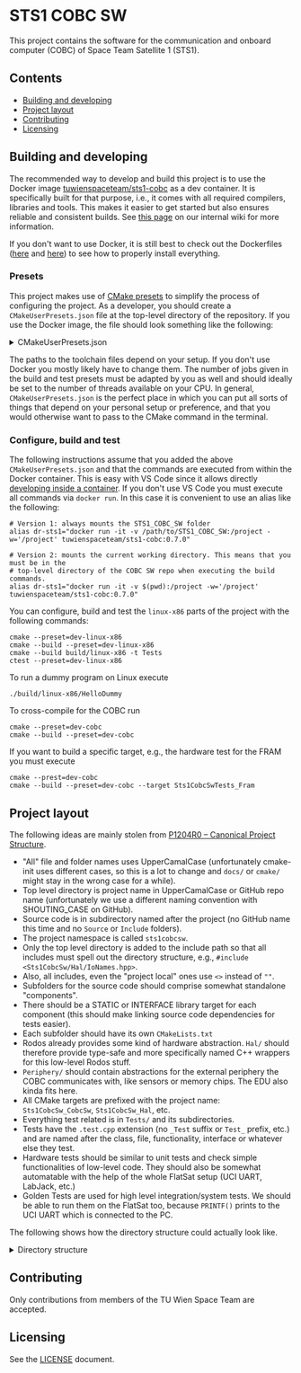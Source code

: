 # STS1 COBC SW

This project contains the software for the communication and onboard computer (COBC) of
Space Team Satellite 1 (STS1).

## Contents

- [Building and developing](#building-and-developing)
- [Project layout](#project-layout)
- [Contributing](#contributing)
- [Licensing](#licensing)


## Building and developing

The recommended way to develop and build this project is to use the Docker image
[tuwienspaceteam/sts1-cobc](https://hub.docker.com/r/tuwienspaceteam/sts1-cobc) as a dev
container. It is specifically built for that purpose, i.e., it comes with all required
compilers, libraries and tools. This makes it easier to get started but also ensures
reliable and consistent builds. See [this
page](https://wiki.tust.at/books/spaceteamsat1-sts1/page/setup-compilers-and-tools) on our
internal wiki for more information.

If you don't want to use Docker, it is still best to check out the Dockerfiles
([here](https://github.com/SpaceTeam/STS1_COBC_Docker/blob/master/linux-x86/Dockerfile)
and [here](https://github.com/SpaceTeam/STS1_COBC_Docker/blob/master/full/Dockerfile)) to
see how to properly install everything.


### Presets

This project makes use of [CMake
presets](https://cmake.org/cmake/help/latest/manual/cmake-presets.7.html) to simplify the
process of configuring the project. As a developer, you should create a
`CMakeUserPresets.json` file at the top-level directory of the repository. If you use the
Docker image, the file should look something like the following:

<details>
  <summary>CMakeUserPresets.json</summary>

  ~~~json
  {
    "version": 3,
    "cmakeMinimumRequired": {
      "major": 3,
      "minor": 22,
      "patch": 0
    },
    "configurePresets": [
      {
        "name": "dev-common",
        "hidden": true,
        "inherits": [
          "dev-mode",
          "clang-tidy",
          "cppcheck",
          "ci-unix"
        ],
        "generator": "Ninja",
        "cacheVariables": {
          "CMAKE_BUILD_TYPE": "Debug",
          "CMAKE_EXPORT_COMPILE_COMMANDS": "ON",
          "BUILD_MCSS_DOCS": "ON"
        }
      },
      {
        "name": "dev-linux-x86",
        "binaryDir": "${sourceDir}/build/linux-x86",
        "inherits": "dev-common",
        "toolchainFile": "/linux-x86.cmake"
      },
      {
        "name": "dev-cobc",
        "binaryDir": "${sourceDir}/build/cobc",
        "inherits": "dev-common",
        "toolchainFile": "/stm32f411.cmake",
        "cacheVariables": {
          "HSE_VALUE": "12000000"
        }
      },
      {
        "name": "dev-coverage",
        "binaryDir": "${sourceDir}/build/coverage",
        "inherits": [
          "dev-mode",
          "coverage-unix"
        ],
        "toolchainFile": "/linux-x86.cmake"
      }
    ],
    "buildPresets": [
      {
        "name": "dev-linux-x86",
        "configurePreset": "dev-linux-x86",
        "configuration": "Debug",
        "jobs": 4
      },
      {
        "name": "dev-cobc",
        "configurePreset": "dev-cobc",
        "configuration": "Debug",
        "jobs": 4
      }
    ],
    "testPresets": [
      {
        "name": "dev-linux-x86",
        "configurePreset": "dev-linux-x86",
        "configuration": "Debug",
        "output": {
          "outputOnFailure": true
        },
        "execution": {
          "jobs": 4
        }
      }
    ]
  }

  ~~~

</details>

The paths to the toolchain files depend on your setup. If you don't use Docker you mostly
likely have to change them. The number of jobs given in the build and test presets must be
adapted by you as well and should ideally be set to the number of threads available on
your CPU. In general, `CMakeUserPresets.json` is the perfect place in which you can put
all sorts of things that depend on your personal setup or preference, and that you would
otherwise want to pass to the CMake command in the terminal.


### Configure, build and test

The following instructions assume that you added the above `CMakeUserPresets.json` and
that the commands are executed from within the Docker container. This is easy with VS Code
since it allows directly [developing inside a
container](https://code.visualstudio.com/docs/devcontainers/containers). If you don't use
VS Code you must execute all commands via `docker run`. In this case it is convenient to use an alias like the following:

~~~shell
# Version 1: always mounts the STS1_COBC_SW folder
alias dr-sts1="docker run -it -v /path/to/STS1_COBC_SW:/project -w='/project' tuwienspaceteam/sts1-cobc:0.7.0"

# Version 2: mounts the current working directory. This means that you must be in the
# top-level directory of the COBC SW repo when executing the build commands.
alias dr-sts1="docker run -it -v $(pwd):/project -w='/project' tuwienspaceteam/sts1-cobc:0.7.0"
~~~

You can configure, build and test the `linux-x86` parts of the project with the following
commands:

~~~shell
cmake --preset=dev-linux-x86
cmake --build --preset=dev-linux-x86
cmake --build build/linux-x86 -t Tests
ctest --preset=dev-linux-x86
~~~

To run a dummy program on Linux execute

~~~shell
./build/linux-x86/HelloDummy
~~~

To cross-compile for the COBC run

~~~shell
cmake --preset=dev-cobc
cmake --build --preset=dev-cobc
~~~

If you want to build a specific target, e.g., the hardware test for the FRAM you must
execute

~~~shell
cmake --prest=dev-cobc
cmake --build --preset=dev-cobc --target Sts1CobcSwTests_Fram
~~~


## Project layout

The following ideas are mainly stolen from [P1204R0 – Canonical Project
Structure](https://www.open-std.org/jtc1/sc22/wg21/docs/papers/2018/p1204r0.html).

- "All" file and folder names uses UpperCamalCase (unfortunately cmake-init uses different
  cases, so this is a lot to change and `docs/` or `cmake/` might stay in the wrong case
  for a while).
- Top level directory is project name in UpperCamalCase or GitHub repo name (unfortunately
  we use a different naming convention with SHOUTING_CASE on GitHub).
- Source code is in subdirectory named after the project (no GitHub name this time and no
  `Source` or `Include` folders).
- The project namespace is called `sts1cobcsw`.
- Only the top level directory is added to the include path so that all includes must
  spell out the directory structure, e.g., `#include <Sts1CobcSw/Hal/IoNames.hpp>`.
- Also, all includes, even the "project local" ones use `<>` instead of `""`.
- Subfolders for the source code should comprise somewhat standalone "components".
- There should be a STATIC or INTERFACE library target for each component (this should
  make linking source code dependencies for tests easier).
- Each subfolder should have its own `CMakeLists.txt`
- Rodos already provides some kind of hardware abstraction. `Hal/` should therefore
  provide type-safe and more specifically named C++ wrappers for this low-level Rodos
  stuff.
- `Periphery/` should contain abstractions for the external periphery the COBC
  communicates with, like sensors or memory chips. The EDU also kinda fits here.
- All CMake targets are prefixed with the project name: `Sts1CobcSw_CobcSw`,
  `Sts1CobcSw_Hal`, etc.
- Everything test related is in `Tests/` and its subdirectories.
- Tests have the `.test.cpp` extension (no `_Test` suffix or `Test_` prefix, etc.) and are
  named after the class, file, functionality, interface or whatever else they test.
- Hardware tests should be similar to unit tests and check simple functionalities of
  low-level code. They should also be somewhat automatable with the help of the whole
  FlatSat setup (UCI UART, LabJack, etc.)
- Golden Tests are used for high level integration/system tests. We should be able to run
  them on the FlatSat too, because `PRINTF()` prints to the UCI UART which is connected to
  the PC.

The following shows how the directory structure could actually look like.

<details>
  <summary>Directory structure</summary>

  ~~~
  Sts1CobcSw/
  ├── .github/
  ├── CMake/
  ├── Docs/
  ├── Sts1CobcSw/
  │   ├── Hal/
  │   │   ├── PinNames.hpp
  │   │   ├── IoNames.hpp
  │   │   ├── Usart.cpp
  │   │   ├── Usart.hpp
  │   │   ├── Spi.cpp
  │   │   ├── Spi.hpp
  │   │   ├── Communication.hpp   (maybe just this instead?)
  │   │   └── ...
  │   │
  │   ├── Periphery/
  │   │   ├── Edu.cpp
  │   │   ├── Edu.hpp
  │   │   ├── W25q01jvzeiq.cpp  (Name of the flash chip)
  │   │   ├── W25q01jvzeiq.hpp
  │   │   ├── AnotherChipName.cpp
  │   │   ├── AnotherChipName.hpp
  │   │   └── ...
  │   │
  │   ├── ShouldThisEvenBeInASubfolder/
  │   │   ├── TelemetryMemory.cpp
  │   │   ├── TelemetryMemory.hpp
  │   │   ├── CobcFileSystem.cpp
  │   │   ├── CobcFileSystem.hpp
  │   │   ├── PersistantState.cpp
  │   │   ├── PersistantState.hpp
  │   │   └── ...
  │   │
  │   ├── AntennaDeploymentThread.cpp
  │   ├── AntennaDeploymentThread.hpp
  │   ├── SensorThread.cpp
  │   ├── SensorThread.hpp
  │   ├── CommandParser.cpp
  │   ├── CommandParser.hpp
  |   └── ...
  │
  ├── Tests/
  |   ├── GoldenTests/
  │   │   ├── ExpectedOutputs/
  │   │   ├── Scripts/
  │   │   ├── ICantThingOfAGoodName.test.cpp
  │   │   └── ...
  │   ├── HardwareTests/
  │   │   ├── GpioPins.test.cpp
  │   │   ├── Usart.test.cpp
  │   │   ├── W25q01jvzeiq.test.cpp
  │   │   └── ...
  │   ├── UnitTests/
  │   │   ├── CommandParser.test.cpp
  │   │   └── ...
  │   └── ...
  │
  ├── .clang-format
  ├── .gitignore
  ├── CMakeLists.txt
  ├── CMakePresets.json
  ├── LICENSE
  ├── README.md
  └── ...
  ~~~

</details>


## Contributing

Only contributions from members of the TU Wien Space Team are accepted.


## Licensing

See the [LICENSE](LICENSE) document.
